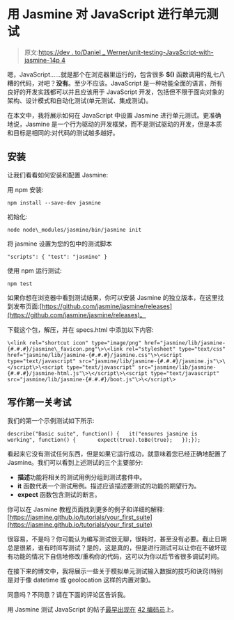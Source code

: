 # 用 Jasmine 对 JavaScript 进行单元测试

> 原文:[https://dev . to/Daniel _ Werner/unit-testing-JavaScript-with-jasmine-14p 4](https://dev.to/daniel_werner/unit-testing-javascript-with-jasmine-14p4)

嗯，JavaScript……就是那个在浏览器里运行的，包含很多 **$()** 函数调用的乱七八糟的代码，对吧？**没有**。至少不应该。JavaScript 是一种功能全面的语言，所有良好的开发实践都可以并且应该用于 JavaScript 开发，包括但不限于面向对象的架构、设计模式和自动化测试(单元测试、集成测试)。

在本文中，我将展示如何在 JavaScript 中设置 Jasmine 进行单元测试。更准确地说，Jasmine 是一个行为驱动的开发框架，而不是测试驱动的开发，但是本质和目标是相同的:对代码的测试越多越好。

## [](#installation)安装

让我们看看如何安装和配置 Jasmine:

用 npm 安装:

```
npm install --save-dev jasmine 
```

初始化:

```
node node\_modules/jasmine/bin/jasmine init 
```

将 jasmine 设置为您的包中的测试脚本

```
"scripts": { "test": "jasmine" } 
```

使用 npm 运行测试:

```
npm test 
```

如果你想在浏览器中看到测试结果，你可以安装 Jasmine 的独立版本，在这里找到发布页面:[https://github.com/jasmine/jasmine/releases](https://github.com/jasmine/jasmine/releases)。

下载这个包，解压，并在 specs.html 中添加以下内容:

```
\<link rel="shortcut icon" type="image/png" href="jasmine/lib/jasmine-{#.#.#}/jasmine\_favicon.png"\>\<link rel="stylesheet" type="text/css" href="jasmine/lib/jasmine-{#.#.#}/jasmine.css"\>\<script type="text/javascript" src="jasmine/lib/jasmine-{#.#.#}/jasmine.js"\>\</script\>\<script type="text/javascript" src="jasmine/lib/jasmine-{#.#.#}/jasmine-html.js"\>\</script\>\<script type="text/javascript" src="jasmine/lib/jasmine-{#.#.#}/boot.js"\>\</script\> 
```

## [](#writing-the-first-test)写作第一关考试

我们的第一个示例测试如下所示:

```
describe("Basic suite", function() {   it("ensures jasmine is working", function() {       expect(true).toBe(true);   });}); 
```

看起来它没有测试任何东西，但是如果它运行成功，就意味着您已经正确地配置了 Jasmine。我们可以看到上述测试的三个主要部分:

*   **描述**功能将相关的测试用例分组到测试套件中。
*   **it** 函数代表一个测试用例。描述应该描述要测试的功能的期望行为。
*   **expect** 函数包含测试的断言。

你可以在 Jasmine 教程页面找到更多的例子和详细的解释:[https://jasmine.github.io/tutorials/your_first_suite](https://jasmine.github.io/tutorials/your_first_suite)

很容易，不是吗？你可能认为编写测试很无聊，很耗时，甚至没有必要。截止日期总是很紧，谁有时间写测试？是的，这是真的，但是进行测试可以让你在不破坏现有功能的情况下自信地修改/重构你的代码，这可以为你以后节省很多调试时间。

在接下来的博文中，我将展示一些关于模拟单元测试输入数据的技巧和诀窍(特别是对于像 datetime 或 geolocation 这样的内置对象)。

同意吗？不同意？请在下面的评论区告诉我。

用 Jasmine 测试 JavaScript 的帖子[最早出现在](https://42coders.com/unit-testing-javascript-with-jasmine/) [42 编码员](https://42coders.com)上。